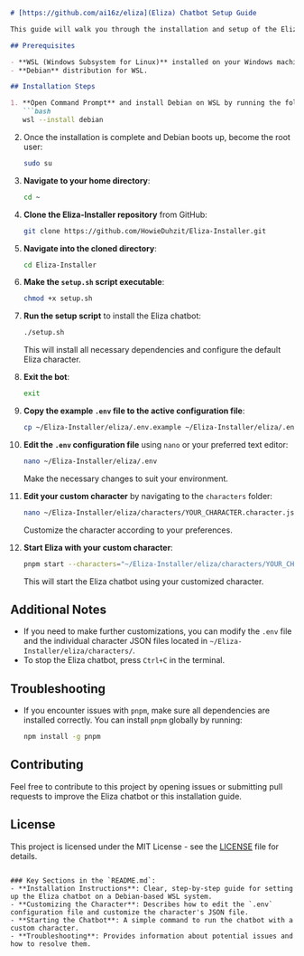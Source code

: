 ```markdown
# [https://github.com/ai16z/eliza](Eliza) Chatbot Setup Guide

This guide will walk you through the installation and setup of the Eliza chatbot on a Debian-based WSL (Windows Subsystem for Linux) system.

## Prerequisites

- **WSL (Windows Subsystem for Linux)** installed on your Windows machine.
- **Debian** distribution for WSL.

## Installation Steps

1. **Open Command Prompt** and install Debian on WSL by running the following command:
   ```bash
   wsl --install debian
   ```

2. Once the installation is complete and Debian boots up, become the root user:
   ```bash
   sudo su
   ```

3. **Navigate to your home directory**:
   ```bash
   cd ~
   ```

4. **Clone the Eliza-Installer repository** from GitHub:
   ```bash
   git clone https://github.com/HowieDuhzit/Eliza-Installer.git
   ```

5. **Navigate into the cloned directory**:
   ```bash
   cd Eliza-Installer
   ```

6. **Make the `setup.sh` script executable**:
   ```bash
   chmod +x setup.sh
   ```

7. **Run the setup script** to install the Eliza chatbot:
   ```bash
   ./setup.sh
   ```

   This will install all necessary dependencies and configure the default Eliza character.

8. **Exit the bot**:
   ```bash
   exit
   ```

9. **Copy the example `.env` file to the active configuration file**:
   ```bash
   cp ~/Eliza-Installer/eliza/.env.example ~/Eliza-Installer/eliza/.env
   ```

10. **Edit the `.env` configuration file** using `nano` or your preferred text editor:
    ```bash
    nano ~/Eliza-Installer/eliza/.env
    ```
    Make the necessary changes to suit your environment.

11. **Edit your custom character** by navigating to the `characters` folder:
    ```bash
    nano ~/Eliza-Installer/eliza/characters/YOUR_CHARACTER.character.json
    ```
    Customize the character according to your preferences.

12. **Start Eliza with your custom character**:
    ```bash
    pnpm start --characters="~/Eliza-Installer/eliza/characters/YOUR_CHARACTER.character.json"
    ```

    This will start the Eliza chatbot using your customized character.

## Additional Notes

- If you need to make further customizations, you can modify the `.env` file and the individual character JSON files located in `~/Eliza-Installer/eliza/characters/`.
- To stop the Eliza chatbot, press `Ctrl+C` in the terminal.

## Troubleshooting

- If you encounter issues with `pnpm`, make sure all dependencies are installed correctly. You can install `pnpm` globally by running:
  ```bash
  npm install -g pnpm
  ```

## Contributing

Feel free to contribute to this project by opening issues or submitting pull requests to improve the Eliza chatbot or this installation guide.

## License

This project is licensed under the MIT License - see the [LICENSE](LICENSE) file for details.
```

### Key Sections in the `README.md`:
- **Installation Instructions**: Clear, step-by-step guide for setting up the Eliza chatbot on a Debian-based WSL system.
- **Customizing the Character**: Describes how to edit the `.env` configuration file and customize the character's JSON file.
- **Starting the Chatbot**: A simple command to run the chatbot with a custom character.
- **Troubleshooting**: Provides information about potential issues and how to resolve them.
